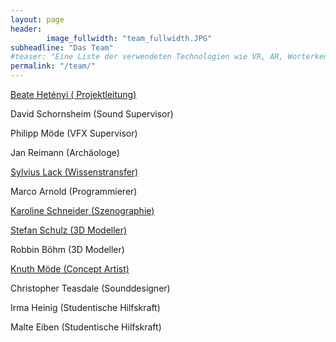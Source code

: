 ```yaml
---
layout: page
header:
        image_fullwidth: "team_fullwidth.JPG"
subheadline: "Das Team"
#teaser: "Eine Liste der verwendeten Technologien wie VR, AR, Worterkennung, etc."
permalink: "/team/"
---
```

[Beate Hetényi ( Projektleitung)](https://filmuniversitaet.de/portrait/person/beate-hetenyi/)

David Schornsheim (Sound Supervisor)

Philipp Möde (VFX Supervisor)

Jan Reimann (Archäologe)

[Sylvius Lack (Wissenstransfer)](https://filmuniversitaet.de/portrait/person/sylvius-lack/)

Marco Arnold (Programmierer)

[Karoline Schneider (Szenographie)](https://filmuniversitaet.de/portrait/person/karoline-schneider/)

[Stefan Schulz (3D Modeller)](https://www.s2art.de/)

Robbin Böhm (3D Modeller)

[Knuth Möde (Concept Artist)](https://filmuniversitaet.de/portrait/person/knuth-moede/)

Christopher Teasdale (Sounddesigner)

Irma Heinig (Studentische Hilfskraft)

Malte Eiben  (Studentische Hilfskraft)
